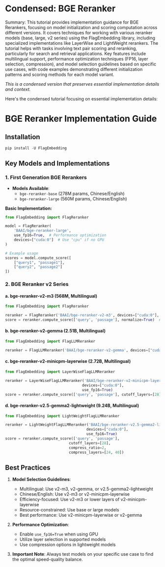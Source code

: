 # Condensed: BGE Reranker

Summary: This tutorial provides implementation guidance for BGE Rerankers, focusing on model initialization and scoring computation across different versions. It covers techniques for working with various reranker models (base, large, v2 series) using the FlagEmbedding library, including specialized implementations like LayerWise and LightWeight rerankers. The tutorial helps with tasks involving text pair scoring and reranking, particularly for search and retrieval applications. Key features include multilingual support, performance optimization techniques (FP16, layer selection, compression), and model selection guidelines based on specific use cases, with code examples demonstrating different initialization patterns and scoring methods for each model variant.

*This is a condensed version that preserves essential implementation details and context.*

Here's the condensed tutorial focusing on essential implementation details:

# BGE Reranker Implementation Guide

## Installation
```python
pip install -U FlagEmbedding
```

## Key Models and Implementations

### 1. First Generation BGE Rerankers
- **Models Available**: 
  - `bge-reranker-base` (278M params, Chinese/English)
  - `bge-reranker-large` (560M params, Chinese/English)

**Basic Implementation:**
```python
from FlagEmbedding import FlagReranker

model = FlagReranker(
    'BAAI/bge-reranker-large',
    use_fp16=True,  # Performance optimization
    devices=["cuda:0"]  # Use "cpu" if no GPU
)

# Example usage
scores = model.compute_score([
    ["query1", "passage1"],
    ["query2", "passage2"]
])
```

### 2. BGE Reranker v2 Series

#### a. bge-reranker-v2-m3 (568M, Multilingual)
```python
from FlagEmbedding import FlagReranker

reranker = FlagReranker('BAAI/bge-reranker-v2-m3', devices=["cuda:0"], use_fp16=True)
score = reranker.compute_score(['query', 'passage'], normalize=True)  # normalize for 0-1 range
```

#### b. bge-reranker-v2-gemma (2.51B, Multilingual)
```python
from FlagEmbedding import FlagLLMReranker

reranker = FlagLLMReranker('BAAI/bge-reranker-v2-gemma', devices=["cuda:0"], use_fp16=True)
```

#### c. bge-reranker-v2-minicpm-layerwise (2.72B, Multilingual)
```python
from FlagEmbedding import LayerWiseFlagLLMReranker

reranker = LayerWiseFlagLLMReranker('BAAI/bge-reranker-v2-minicpm-layerwise', 
                                   devices=["cuda:0"], 
                                   use_fp16=True)
score = reranker.compute_score(['query', 'passage'], cutoff_layers=[28])
```

#### d. bge-reranker-v2.5-gemma2-lightweight (9.24B, Multilingual)
```python
from FlagEmbedding import LightWeightFlagLLMReranker

reranker = LightWeightFlagLLMReranker('BAAI/bge-reranker-v2.5-gemma2-lightweight', 
                                     devices=["cuda:0"], 
                                     use_fp16=True)
score = reranker.compute_score(['query', 'passage'], 
                             cutoff_layers=[28], 
                             compress_ratio=2, 
                             compress_layers=[24, 40])
```

## Best Practices

1. **Model Selection Guidelines**:
   - Multilingual: Use v2-m3, v2-gemma, or v2.5-gemma2-lightweight
   - Chinese/English: Use v2-m3 or v2-minicpm-layerwise
   - Efficiency-focused: Use v2-m3 or lower layers of v2-minicpm-layerwise
   - Resource-constrained: Use base or large models
   - Best performance: Use v2-minicpm-layerwise or v2-gemma

2. **Performance Optimization**:
   - Enable `use_fp16=True` when using GPU
   - Utilize layer selection in supported models
   - Use compression options in lightweight models

3. **Important Note**: Always test models on your specific use case to find the optimal speed-quality balance.
